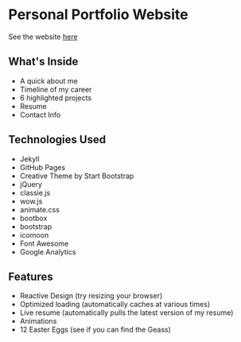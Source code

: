 # Personal Portfolio Website

See the website [here](http://spencer-shadley.github.io/)

## What's Inside

 - A quick about me
 - Timeline of my career
 - 6 highlighted projects
 - Resume
 - Contact Info

## Technologies Used

 - Jekyll
 - GitHub Pages
 - Creative Theme by Start Bootstrap
 - jQuery
 - classie.js
 - wow.js
 - animate.css
 - bootbox
 - bootstrap
 - icomoon
 - Font Awesome
 - Google Analytics

## Features

 - Reactive Design (try resizing your browser)
 - Optimized loading (automatically caches at various times)
 - Live resume (automatically pulls the latest version of my resume)
 - Animations
 - 12 Easter Eggs (see if you can find the Geass)